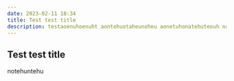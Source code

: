 ```yaml
---
date: 2023-02-11 18:34
title: Test test title
description: testaoenuhoenuht aontehuotaheunoheu aonetuhonatehuteouh natoehuntoheuh testaoenuhoenuht aontehuotaheunoheu aonetuhonatehuteouh
---
```


## Test test title

notehuntehu

